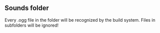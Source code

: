 
## Sounds folder
Every .ogg file in the folder will be recognized by the build system.
Files in subfolders will be ignored!


